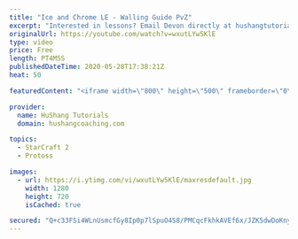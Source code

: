 ```yaml
---
title: "Ice and Chrome LE - Walling Guide PvZ"
excerpt: "Interested in lessons? Email Devon directly at hushangtutorials@outlook.com ------------------------------------------------------------------------------------------------------- Want to support HuShang Tutorials directly? Patreon is a website where you can contribute a monthly donation that will help"
originalUrl: https://youtube.com/watch?v=wxutLYw5KlE
type: video
price: Free
length: PT4M5S
publishedDateTime: 2020-05-28T17:38:21Z
heat: 50

featuredContent: "<iframe width=\"800\" height=\"500\" frameborder=\"0\" src=\"https://www.youtube.com/embed/wxutLYw5KlE\" allow=\"accelerometer; autoplay; encrypted-media; gyroscope; picture-in-picture\" allowfullscreen></iframe>"

provider:
  name: HuShang Tutorials
  domain: hushangcoaching.com

topics:
  - StarCraft 2
  - Protoss

images:
  - url: https://i.ytimg.com/vi/wxutLYw5KlE/maxresdefault.jpg
    width: 1280
    height: 720
    isCached: true

secured: "Q+c33FSi4WLnUsmcfGy8Ip0p7lSpuO4S8/PMCqcFkhkAVEf6x/JZK5dwDoKnym9UrPRHCUPZPAMxuDhaxv2e4n4gz9+yAc+scr+eHdoIAAxHjCVJTcCdO/5+Xnee/wrsHdfrPDRfMuZcbodHVDyDZYpqR+O1spkBzY4uQ81M8VyG3BpskiBf8Wnb+l4yNpksdXIMDg8PhLqU4tZLWbW08AceinJtjuIT7G6RPtFW1ombtT0otYsZRUzc+XGmQ/STP6irTIJwuDpn7BKBRaFQBfIGzk70GyzM5mLQOgSed4ffwtrR0xeUuvSH1ys0FhAmpOftMlOMjIfZ4LX1hkjOZc/59qb5mGdziNe6wnAgMyjmy1xZQAkJ3IASfnJKdhy48Yy4s7XL0emFM86n8fos+9I3taRpWZCVyOUQ7U6dMPw=;JpMbu3/OW5tD8qC2oVPRpQ=="
---
```



